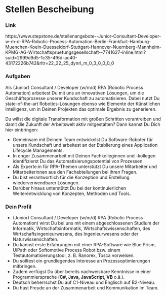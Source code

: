 # Stellen Bescheibung

<h3>Link</h3>
https://www.stepstone.de/stellenangebote--Junior-Consultant-Developer-w-m-d-RPA-Robotic-Process-Automation-Berlin-Frankfurt-Hamburg-Muenchen-Koeln-Duesseldorf-Stuttgart-Hannover-Nuernberg-Mannheim-KPMG-AG-Wirtschaftspruefungsgesellschaft--7741627-inline.html?suid=2999d9d5-1c35-4f6d-ac40-43172226b742&rltr=22_22_25_dynrl_m_0_3_0_0_0_0



<h3>Aufgaben</h3>
  
Als (Junior) Consultant / Developer (w/m/d) RPA (Robotic Process Automation) arbeitest Du mit uns an innovativen Lösungen, um die Geschäftsprozesse unserer Kundschaft zu automatisieren. Dabei nutzt Du state-of-the-art Robotics-Lösungen ebenso wie Elemente der Künstlichen Intelligenz, um in Deinen Projekten das optimale Ergebnis zu generieren.

Du willst die digitale Transformation mit großen Schritten vorantreiben und damit die Zukunft der Arbeitswelt aktiv mitgestalten? Dann kannst Du Dich hier einbringen:

<ul>
  <li>Gemeinsam mit Deinem Team entwickelst Du Software-Roboter für unsere Kundschaft und arbeitest an der Etablierung eines Application Lifecycle Managements.</li>
  <li>In enger Zusammenarbeit mit Deinen Fachkolleginnen und -kollegen identifizierst Du das Automatisierungspotential von Prozessen.</li>
  <li>Als Experte:in für RPA-Themen unterstützt Du unsere Mitarbeiter und Mitarbeiterinnen aus den Fachabteilungen bei ihren Fragen.</li>
  <li>Du bist verantwortlich für die Konzeption und Erstellung wiederverwendbarer Lösungen.</li>
  <li>Darüber hinaus unterstützt Du bei der kontinuierlichen Weiterentwicklung von Konzepten, Methoden und Tools.</li>
</ul>
 
 
 
<h3>Dein Profil</h3>

<ul>
  <li>(Junior) Consultant / Developer (w/m/d) RPA (Robotic Process Automation) wirst Du bei uns mit einem abgeschlossenen Studium der Informatik, Wirtschaftsinformatik, Wirtschaftswissenschaften, des Wirtschaftsingenieurwesens, des Ingenieurwesens oder der Naturwissenschaften.</li>
  <li>Du kannst erste Erfahrungen mit einer RPA-Software wie Blue Prism, UiPath oder Softomotive Process Robot bzw. einem Testautomatisierungstool, z. B. Ranorex, Tosca vorweisen.</li>
  <li>Du solltest ein grundlegendes Interesse an Prozessoptimierungen mitbringen.</li>
  <li>Zudem verfügst Du über bereits nachweisbare Kenntnisse in einer Programmiersprache (<b>C#, Java, JavaScript, VB</b> o.ä.).</li>
  <li>Deutsch beherrschst Du auf C1-Niveau und Englisch auf B2-Niveau.</li>
  <li>Du hast Freude an der Zusammenarbeit und Kommunikation im Team.</li>
</ul> 
